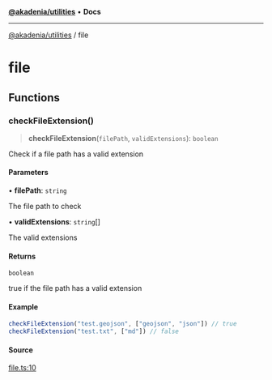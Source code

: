 [**@akadenia/utilities**](README.md) • **Docs**

***

[@akadenia/utilities](README.md) / file

# file

## Functions

### checkFileExtension()

> **checkFileExtension**(`filePath`, `validExtensions`): `boolean`

Check if a file path has a valid extension

#### Parameters

• **filePath**: `string`

The file path to check

• **validExtensions**: `string`[]

The valid extensions

#### Returns

`boolean`

true if the file path has a valid extension

#### Example

```ts
checkFileExtension("test.geojson", ["geojson", "json"]) // true
checkFileExtension("test.txt", ["md"]) // false
```

#### Source

[file.ts:10](https://github.com/akadenia/AkadeniaUtilities/blob/d36d1d1356c9fdf88467891933f4060f688c6d52/src/file.ts#L10)
